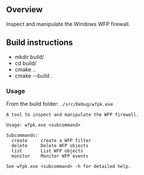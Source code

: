## Overview

Inspect and manipulate the Windows WFP firewall.

## Build instructions

* mkdir build/
* cd build/
* cmake ..
* cmake --build .

### Usage

From the build folder:
`./src/Debug/wfpk.exe`

```
A tool to inspect and manipulate the WFP firewall.

Usage: wfpk.exe <subcommand>

Subcommands:
  create     create a WFP filter
  delete     Delete WFP objects
  list       List WFP objects
  monitor    Monitor WFP events

See wfpk.exe <subcommand> -h for detailed help.
```
